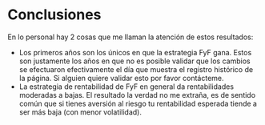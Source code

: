 # Conclusiones

En lo personal hay 2 cosas que me llaman la atención de estos resultados: 
- Los primeros años son los únicos en que la estrategia FyF gana. Estos son justamente los años en que no es 
posible validar que los cambios se efectuaron efectivamente el día que muestra el registro histórico de la página. 
Si alguien quiere validar esto por favor contácteme. 
- La estrategia de rentabilidad de FyF en general da rentabilidades moderadas a bajas. El resultado la verdad no me 
extraña, es de sentido común que si tienes aversión al riesgo tu rentabilidad esperada tiende a ser más baja (con 
menor volatilidad).